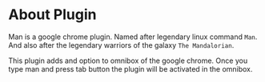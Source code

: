 # About Plugin

Man is a google chrome plugin. Named after legendary linux command `Man`.
And also after the legendary warriors of the galaxy `The Mandalorian`.

This plugin adds and option to omnibox of the google chrome.
Once you type man and press tab button the plugin will be activated in the omnibox.
